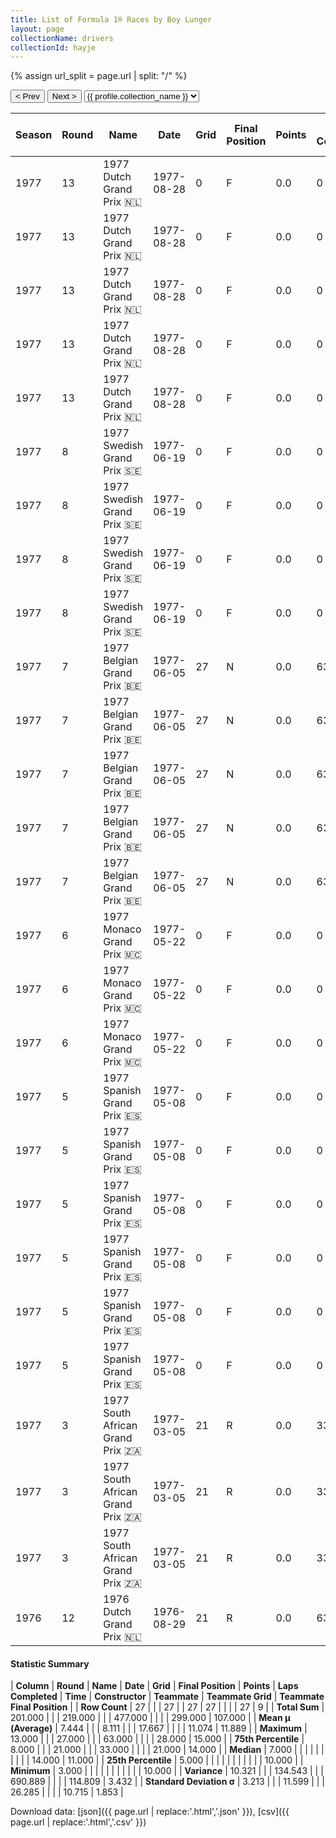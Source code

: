 ```yaml
---
title: List of Formula 1® Races by Boy Lunger
layout: page
collectionName: drivers
collectionId: hayje
---
```


{% assign url_split = page.url | split: "/" %}
<div id="collection-navigation">
<button onclick="selector.options[selector.selectedIndex-1].value && (window.location = selector.options[selector.selectedIndex-1].value);">&lt; Prev</button>
<button onclick="selector.options[selector.selectedIndex+1].value && (window.location = selector.options[selector.selectedIndex+1].value);">Next &gt;</button>
<select id="selector" onchange="this.options[this.selectedIndex].value && (window.location = this.options[this.selectedIndex].value);">
  {% for collectionId in site.data[page.collectionName].refs %}
    {% if collectionId == page.collectionId %}
      {% assign selected = "selected" %}
    {% else %}
      {% assign selected = "" %}
    {% endif %}
    {% assign profile = site.data[page.collectionName][collectionId].profile %}
    <option value="/f1/{{ page.collectionName }}/{{ collectionId }}/{{ url_split[4] }}" {{ selected }}>{{ profile.collection_name }}</option>
  {% endfor %}
</select>
</div>

| Season | Round | Name | Date | Grid | Final Position | Points | Laps Completed | Time | Constructor | Teammate | Teammate Grid | Teammate Final Position |
|--|--|--|--|--|--|--|--|--|--|--|--|--|
| 1977 | 13 | 1977 Dutch Grand Prix 🇳🇱 | 1977-08-28 | 0 | F | 0.0 | 0 |   | March 🇬🇧 | [Ian Scheckter 🇿🇦](/f1/drivers/ian_scheckter) | 25 | 10 |
| 1977 | 13 | 1977 Dutch Grand Prix 🇳🇱 | 1977-08-28 | 0 | F | 0.0 | 0 |   | March 🇬🇧 | [Alex Ribeiro 🇧🇷](/f1/drivers/ribeiro) | 24 | 11 |
| 1977 | 13 | 1977 Dutch Grand Prix 🇳🇱 | 1977-08-28 | 0 | F | 0.0 | 0 |   | March 🇬🇧 | [Patrick Nève 🇧🇪](/f1/drivers/neve) | 0 | F |
| 1977 | 13 | 1977 Dutch Grand Prix 🇳🇱 | 1977-08-28 | 0 | F | 0.0 | 0 |   | March 🇬🇧 | [Arturo Merzario 🇮🇹](/f1/drivers/merzario) | 0 | F |
| 1977 | 13 | 1977 Dutch Grand Prix 🇳🇱 | 1977-08-28 | 0 | F | 0.0 | 0 |   | March 🇬🇧 | [Michael Bleekemolen 🇳🇱](/f1/drivers/bleekemolen) | 0 | F |
| 1977 | 8 | 1977 Swedish Grand Prix 🇸🇪 | 1977-06-19 | 0 | F | 0.0 | 0 |   | March 🇬🇧 | [Patrick Nève 🇧🇪](/f1/drivers/neve) | 20 | 15 |
| 1977 | 8 | 1977 Swedish Grand Prix 🇸🇪 | 1977-06-19 | 0 | F | 0.0 | 0 |   | March 🇬🇧 | [Ian Scheckter 🇿🇦](/f1/drivers/ian_scheckter) | 21 | R |
| 1977 | 8 | 1977 Swedish Grand Prix 🇸🇪 | 1977-06-19 | 0 | F | 0.0 | 0 |   | March 🇬🇧 | [Alex Ribeiro 🇧🇷](/f1/drivers/ribeiro) | 0 | F |
| 1977 | 8 | 1977 Swedish Grand Prix 🇸🇪 | 1977-06-19 | 0 | F | 0.0 | 0 |   | March 🇬🇧 | [Mikko Kozarowitzky 🇫🇮](/f1/drivers/kozarowitzky) | 0 | F |
| 1977 | 7 | 1977 Belgian Grand Prix 🇧🇪 | 1977-06-05 | 27 | N | 0.0 | 63 |   | March 🇬🇧 | [Patrick Nève 🇧🇪](/f1/drivers/neve) | 24 | 10 |
| 1977 | 7 | 1977 Belgian Grand Prix 🇧🇪 | 1977-06-05 | 27 | N | 0.0 | 63 |   | March 🇬🇧 | [Arturo Merzario 🇮🇹](/f1/drivers/merzario) | 14 | 14 |
| 1977 | 7 | 1977 Belgian Grand Prix 🇧🇪 | 1977-06-05 | 27 | N | 0.0 | 63 |   | March 🇬🇧 | [Ian Scheckter 🇿🇦](/f1/drivers/ian_scheckter) | 21 | R |
| 1977 | 7 | 1977 Belgian Grand Prix 🇧🇪 | 1977-06-05 | 27 | N | 0.0 | 63 |   | March 🇬🇧 | [Alex Ribeiro 🇧🇷](/f1/drivers/ribeiro) | 0 | F |
| 1977 | 7 | 1977 Belgian Grand Prix 🇧🇪 | 1977-06-05 | 27 | N | 0.0 | 63 |   | March 🇬🇧 | [Bernard de Dryver 🇧🇪](/f1/drivers/dryver) | 0 | F |
| 1977 | 6 | 1977 Monaco Grand Prix 🇲🇨 | 1977-05-22 | 0 | F | 0.0 | 0 |   | March 🇬🇧 | [Arturo Merzario 🇮🇹](/f1/drivers/merzario) | 0 | F |
| 1977 | 6 | 1977 Monaco Grand Prix 🇲🇨 | 1977-05-22 | 0 | F | 0.0 | 0 |   | March 🇬🇧 | [Alex Ribeiro 🇧🇷](/f1/drivers/ribeiro) | 0 | F |
| 1977 | 6 | 1977 Monaco Grand Prix 🇲🇨 | 1977-05-22 | 0 | F | 0.0 | 0 |   | March 🇬🇧 | [Ian Scheckter 🇿🇦](/f1/drivers/ian_scheckter) | 0 | F |
| 1977 | 5 | 1977 Spanish Grand Prix 🇪🇸 | 1977-05-08 | 0 | F | 0.0 | 0 |   | March 🇬🇧 | [Brett Lunger 🇺🇸](/f1/drivers/lunger) | 28 | 10 |
| 1977 | 5 | 1977 Spanish Grand Prix 🇪🇸 | 1977-05-08 | 0 | F | 0.0 | 0 |   | March 🇬🇧 | [Ian Scheckter 🇿🇦](/f1/drivers/ian_scheckter) | 17 | 11 |
| 1977 | 5 | 1977 Spanish Grand Prix 🇪🇸 | 1977-05-08 | 0 | F | 0.0 | 0 |   | March 🇬🇧 | [Patrick Nève 🇧🇪](/f1/drivers/neve) | 22 | 12 |
| 1977 | 5 | 1977 Spanish Grand Prix 🇪🇸 | 1977-05-08 | 0 | F | 0.0 | 0 |   | March 🇬🇧 | [Arturo Merzario 🇮🇹](/f1/drivers/merzario) | 21 | R |
| 1977 | 5 | 1977 Spanish Grand Prix 🇪🇸 | 1977-05-08 | 0 | F | 0.0 | 0 |   | March 🇬🇧 | [Alex Ribeiro 🇧🇷](/f1/drivers/ribeiro) | 0 | F |
| 1977 | 5 | 1977 Spanish Grand Prix 🇪🇸 | 1977-05-08 | 0 | F | 0.0 | 0 |   | March 🇬🇧 | [Brian Henton 🇬🇧](/f1/drivers/henton) | 0 | F |
| 1977 | 3 | 1977 South African Grand Prix 🇿🇦 | 1977-03-05 | 21 | R | 0.0 | 33 |   | March 🇬🇧 | [Brett Lunger 🇺🇸](/f1/drivers/lunger) | 23 | 14 |
| 1977 | 3 | 1977 South African Grand Prix 🇿🇦 | 1977-03-05 | 21 | R | 0.0 | 33 |   | March 🇬🇧 | [Alex Ribeiro 🇧🇷](/f1/drivers/ribeiro) | 17 | R |
| 1977 | 3 | 1977 South African Grand Prix 🇿🇦 | 1977-03-05 | 21 | R | 0.0 | 33 |   | March 🇬🇧 | [Hans-Joachim Stuck 🇩🇪](/f1/drivers/stuck) | 18 | R |
| 1976 | 12 | 1976 Dutch Grand Prix 🇳🇱 | 1976-08-29 | 21 | R | 0.0 | 63 |   | Penske 🇺🇸 | [John Watson 🇬🇧](/f1/drivers/watson) | 4 | R |

#### Statistic Summary

| **Column** | **Round** | **Name** | **Date** | **Grid** | **Final Position** | **Points** | **Laps Completed** | **Time** | **Constructor** | **Teammate** | **Teammate Grid** | **Teammate Final Position** |
| **Row Count** | 27 |  |  | 27 |  | 27 | 27 |  |  |  | 27 | 9 |
| **Total Sum** | 201.000 |  |  | 219.000 |  |  | 477.000 |  |  |  | 299.000 | 107.000 |
| **Mean μ (Average)** | 7.444 |  |  | 8.111 |  |  | 17.667 |  |  |  | 11.074 | 11.889 |
| **Maximum** | 13.000 |  |  | 27.000 |  |  | 63.000 |  |  |  | 28.000 | 15.000 |
| **75th Percentile** | 8.000 |  |  | 21.000 |  |  | 33.000 |  |  |  | 21.000 | 14.000 |
| **Median** | 7.000 |  |  |  |  |  |  |  |  |  | 14.000 | 11.000 |
| **25th Percentile** | 5.000 |  |  |  |  |  |  |  |  |  |  | 10.000 |
| **Minimum** | 3.000 |  |  |  |  |  |  |  |  |  |  | 10.000 |
| **Variance** | 10.321 |  |  | 134.543 |  |  | 690.889 |  |  |  | 114.809 | 3.432 |
| **Standard Deviation σ** | 3.213 |  |  | 11.599 |  |  | 26.285 |  |  |  | 10.715 | 1.853 |

Download data: [json]({{ page.url | replace:'.html','.json' }}), [csv]({{ page.url | replace:'.html','.csv' }})
